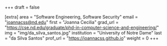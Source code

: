 +++
draft = false

[extra]
area = "Software Engineering, Software Security"
email = "joannacss@nd.edu"
first = "Joanna Cecilia"
grad_url = "https://cse.nd.edu/graduate/phd-in-computer-science-and-engineering/"
img = "img/da_silva_santos.jpg"
institution = "University of Notre Dame"
last = "da Silva Santos"
prof_url = "https://joannacss.github.io"
weight = 0
+++
